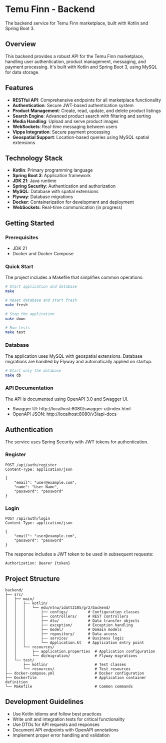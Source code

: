 # Temu Finn - Backend

The backend service for Temu Finn marketplace, built with Kotlin and Spring Boot 3.

## Overview

This backend provides a robust API for the Temu Finn marketplace, handling user authentication, product management, messaging, and payment processing. It's built with Kotlin and Spring Boot 3, using MySQL for data storage.

## Features

- **RESTful API**: Comprehensive endpoints for all marketplace functionality
- **Authentication**: Secure JWT-based authentication system
- **Product Management**: Create, read, update, and delete product listings
- **Search Engine**: Advanced product search with filtering and sorting
- **Media Handling**: Upload and serve product images
- **WebSockets**: Real-time messaging between users
- **Vipps Integration**: Secure payment processing
- **Geospatial Support**: Location-based queries using MySQL spatial extensions

## Technology Stack

- **Kotlin**: Primary programming language
- **Spring Boot 3**: Application framework
- **JDK 21**: Java runtime
- **Spring Security**: Authentication and authorization
- **MySQL**: Database with spatial extensions
- **Flyway**: Database migrations
- **Docker**: Containerization for development and deployment
- **WebSockets**: Real-time communication (in progress)

## Getting Started

### Prerequisites

- JDK 21
- Docker and Docker Compose

### Quick Start

The project includes a Makefile that simplifies common operations:

```bash
# Start application and database
make

# Reset database and start fresh
make fresh

# Stop the application
make down

# Run tests
make test
```

### Database

The application uses MySQL with geospatial extensions. Database migrations are handled by Flyway and automatically applied on startup.

```bash
# Start only the database
make db
```

### API Documentation

The API is documented using OpenAPI 3.0 and Swagger UI.

- Swagger UI: http://localhost:8080/swagger-ui/index.html
- OpenAPI JSON: http://localhost:8080/v3/api-docs

## Authentication

The service uses Spring Security with JWT tokens for authentication.

### Register

```http
POST /api/auth/register
Content-Type: application/json

{
    "email": "user@example.com",
    "name": "User Name",
    "password": "password"
}
```

### Login

```http
POST /api/auth/login
Content-Type: application/json

{
    "email": "user@example.com",
    "password": "password"
}
```

The response includes a JWT token to be used in subsequent requests:

```http
Authorization: Bearer {token}
```

## Project Structure

```
backend/
├── src/
│   ├── main/
│   │   ├── kotlin/
│   │   │   └── edu/ntnu/idatt2105/gr2/backend/
│   │   │       ├── configs/         # Configuration classes
│   │   │       ├── controllers/     # REST controllers
│   │   │       ├── dto/             # Data transfer objects
│   │   │       ├── exception/       # Exception handling
│   │   │       ├── model/           # Domain models
│   │   │       ├── repository/      # Data access
│   │   │       ├── service/         # Business logic
│   │   │       └── Application.kt   # Application entry point
│   │   └── resources/
│   │       ├── application.properties  # Application configuration
│   │       └── db/migration/           # Flyway migrations
│   └── test/
│       ├── kotlin/                     # Test classes
│       └── resources/                  # Test resources
├── docker-compose.yml                  # Docker configuration
├── Dockerfile                          # Application container definition
└── Makefile                            # Common commands
```

## Development Guidelines

- Use Kotlin idioms and follow best practices
- Write unit and integration tests for critical functionality
- Use DTOs for API requests and responses
- Document API endpoints with OpenAPI annotations
- Implement proper error handling and validation